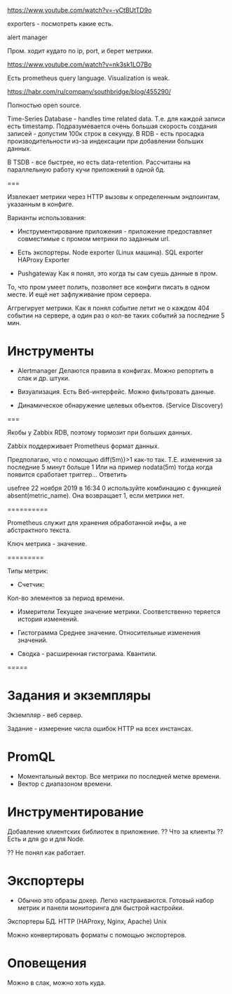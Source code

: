 https://www.youtube.com/watch?v=-yCtBUtTD9o

exporters - посмотреть какие есть.

alert manager

Пром. ходит кудато по ip, port, и берет метрики.

https://www.youtube.com/watch?v=nk3sk1LO7Bo

Есть prometheus query language.
Visualization is weak.

https://habr.com/ru/company/southbridge/blog/455290/

Полностью open source.

Time-Series Database - handles time related data.
Т.е. для каждой записи есть timestamp.
Подразумевается очень большая скорость создания записей - допустим 100к строк в секунду.
В RDB - есть просадка производительности из-за индексации при добавлении больших данных.

В TSDB - все быстрее, но есть data-retention.
Рассчитаны на параллельную работу кучи приложений в одной бд.

===

Извлекает метрики через HTTP вызовы к определенным эндпоинтам,
указанным в конфиге.

Варианты использования:

* Инструментирование приложения - приложение предоставляет совместимые с промом
метрики по заданным url.

* Есть экспортеры.
  Node exporter (Linux машина).
  SQL exporter
  HAProxy Exporter

* Pushgateway
  Как я понял, это когда ты сам суешь данные в пром.

То, что пром умеет полить, позволяет все конфиги писать в одном месте.
И ещё нет зафлуживание пром сервера.

Аггрегирует метрики.
Как я понял событие летит не о каждом 404 событии на сервере, а один раз о кол-ве таких событий за последние 5 мин.

# Инструменты

* Alertmanager
Делаются правила в конфигах. Можно репортить в слак и др. штуки.

* Визуализация. Есть Веб-интерфейс. Можно фильтровать данные.

* Динамическое обнаружение целевых объектов. (Service Discovery)

===

Якобы у Zabbix RDB, поэтому тормозит при больших данных.

Zabbix поддерживает Prometheus формат данных.

Предполагаю, что с помощью diff(5m)}>1 как-то так. Т.Е. изменения за последние 5 минут больше 1
Или на пример nodata(5m) тогда когда появится сработает триггер…
Ответить

usefree
22 ноября 2019 в 16:34
0
используйте комбинацию с функцией absent(metric_name). Она возвращает 1, если метрики нет.

==========

Prometheus служит для хранения обработанной инфы, а не абстрактного текста.

Ключ метрика - значение.

=========

Типы метрик:

* Счетчик:

Кол-во элементов за период времени.

* Измерители
Текущее значение метрики.
Соответственно теряется история изменений.


* Гистограмма
Среднее значение.
Относительные изменения значений.

* Сводка - расширенная гистограма.
Квантили.

=====

# Задания и экземпляры

Экземпляр - веб сервер.

Задание - измерение числа ошибок HTTP на всех инстансах.

# PromQL

* Моментальный вектор. Все метрики по последней метке времени.
* Вектор с диапазоном времени.

# Инструментирование

Добавление клиентских библиотек в приложение. ?? Что за клиенты ??
Есть и для go и для Node.

?? Не понял как работает.

# Экспортеры

* Обычно это образы докер. Легко настраиваются.
Готовый набор метрик и панели мониторинга для быстрой настройки.

Экспортеры БД.
HTTP (HAProxy, Nginx, Apache)
Unix

Можно конвертировать форматы с помощью экспортеров.

# Оповещения

Можно в слак, можно хоть куда.


















